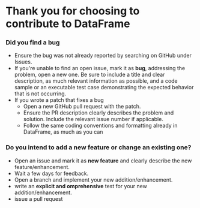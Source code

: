 # Thank you for choosing to contribute to DataFrame

### Did you find a bug
* Ensure the bug was not already reported by searching on GitHub under Issues.
* If you're unable to find an open issue, mark it as **bug**, addressing the problem, open a new one. Be sure to include a title and clear description, as much relevant information as possible, and a code sample or an executable test case demonstrating the expected behavior that is not occurring.
* If you wrote a patch that fixes a bug
  * Open a new GitHub pull request with the patch.
  * Ensure the PR description clearly describes the problem and solution. Include the relevant issue number if applicable.
  * Follow the same coding conventions and formatting already in DataFrame, as much as you can

### Do you intend to add a new feature or change an existing one?
* Open an issue and mark it as **new feature** and clearly describe the new feature/enhancement.
* Wait a few days for feedback.
* Open a branch and implement your new addition/enhancement.
* write an **explicit and omprehensive** test for your new addition/enhancement.
* issue a pull request
